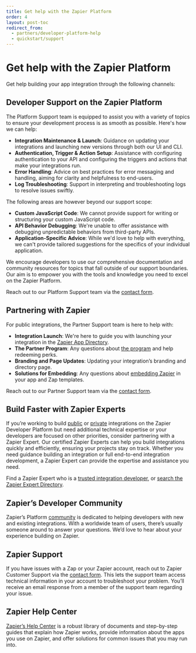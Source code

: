 ```yaml
---
title: Get help with the Zapier Platform
order: 4
layout: post-toc
redirect_from:
  - partners/developer-platform-help
  - quickstart/support
---
```


# Get help with the Zapier Platform

Get help building your app integration through the following channels:

## Developer Support on the Zapier Platform

The Platform Support team is equipped to assist you with a variety of topics to ensure your development process is as smooth as possible. Here's how we can help:

- **Integration Maintenance & Launch**: Guidance on updating your integrations and launching new versions through both our UI and CLI.
- **Authentication, Trigger & Action Setup**: Assistance with configuring authentication to your API and configuring the triggers and actions that make your integrations run.
- **Error Handling**: Advice on best practices for error messaging and handling, aiming for clarity and helpfulness to end-users.
- **Log Troubleshooting**: Support in interpreting and troubleshooting logs to resolve issues swiftly.

The following areas are however beyond our support scope:

- **Custom JavaScript Code**: We cannot provide support for writing or structuring your custom JavaScript code.
- **API Behavior Debugging**: We're unable to offer assistance with debugging unpredictable behaviors from third-party APIs.
- **Application-Specific Advice**: While we'd love to help with everything, we can't provide tailored suggestions for the specifics of your individual application.

We encourage developers to use our comprehensive documentation and community resources for topics that fall outside of our support boundaries. Our aim is to empower you with the tools and knowledge you need to excel on the Zapier Platform.

Reach out to our Platform Support team via the [contact form](https://developer.zapier.com/contact).

## Partnering with Zapier

For public integrations, the Partner Support team is here to help with:

- **Integration Launch**: We're here to guide you with launching your integration in the [Zapier App Directory](https://zapier.com/apps).
- **The Partner Program**: Any questions about [the program](https://zapier.com/platform/partner-program) and help redeeming perks.
- **Branding and Page Updates**: Updating your integration’s branding and directory page.
- **Solutions for Embedding**: Any questions about [embedding Zapier](https://platform.zapier.com/embed/overview) in your app and Zap templates.

Reach out to our Partner Support team via the [contact form](https://developer.zapier.com/contact).

## Build Faster with Zapier Experts

If you’re working to build [public](https://platform.zapier.com/quickstart/private-vs-public-integrations#public-integrations) or [private](https://platform.zapier.com/quickstart/private-vs-public-integrations#private-integrations) integrations on the Zapier Developer Platform but need additional technical expertise or your developers are focused on other priorities, consider partnering with a Zapier Expert. Our certified Zapier Experts can help you build integrations quickly and efficiently, ensuring your projects stay on track. Whether you need guidance building an integration or full end-to-end integration development, a Zapier Expert can provide the expertise and assistance you need.

Find a Zapier Expert who is a [trusted integration developer](https://platform.zapier.com/quickstart/trusted-developers), or [search the Zapier Expert Directory](https://zapier.com/experts?f_services-needed=building-a-public-or-private-zapier-integrationapi).

## Zapier’s Developer Community

Zapier’s Platform [community](https://community.zapier.com/p/developer-zone) is dedicated to helping developers with new and existing integrations. With a worldwide team of users, there’s usually someone around to answer your questions. We’d love to hear about your experience building on Zapier.

## Zapier Support

If you have issues with a Zap or your Zapier account, reach out to Zapier Customer Support via the [contact form](https://zapier.com/app/contact-us). This lets the support team access technical information in your account to troubleshoot your problem. You’ll receive an email response from a member of the support team regarding your issue.

## Zapier Help Center

[Zapier’s Help Center](https://zapier.com/help) is a robust library of documents and step-by-step guides that explain how Zapier works, provide information about the apps you use on Zapier, and offer solutions for common issues that you may run into.
